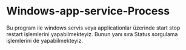 # Windows-app-service-Process
Bu program ile windows servis veya applicationlar üzerinde start stop restart işlemlerini yapabilmekteyiz. Bunun yanı sıra Status sorgulama işlemlerini de yapabilmekteyiz.
